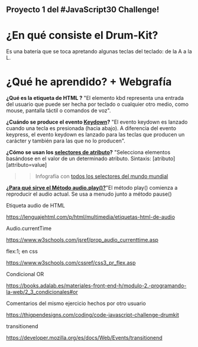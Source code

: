 ## Proyecto 1 del #JavaScript30 Challenge!

# ¿En qué consiste el Drum-Kit?

Es una batería que se toca apretando algunas teclas del teclado: de la A a la L. 

# ¿Qué he aprendido? + Webgrafía

**¿Qué es la etiqueta de HTML [<kdb></kdb>](https://www.htmlquick.com/es/reference/tags/kbd.html)?** "El elemento kbd representa una entrada del usuario que puede ser hecha por teclado o cualquier otro medio, como mouse, pantalla táctil o comandos de voz".

**¿Cuándo se produce el evento [Keydown](https://developer.mozilla.org/es/docs/Web/API/Document/keydown_event)?** "El evento keydown es lanzado cuando una tecla es presionada (hacia abajo). A diferencia del evento keypress, el evento keydown es lanzado para las teclas que producen un carácter y también para las que no lo producen".

**¿Cómo se usan los [selectores de atributo](https://developer.mozilla.org/es/docs/Web/CSS/Selectores_CSS)?** "Selecciona elementos basándose en el valor de un determinado atributo.
Sintaxis: [atributo] [attributo=value]

>> Infografía con [todos los selectores del mundo mundial](https://appletree.or.kr/quick_reference_cards/CSS/CSS%20selectors%20cheatsheet.pdf)

[**¿Para qué sirve el Método audio.play()?**](https://www.w3schools.com/jsref/met_audio_play.asp)"El método play() comienza a reproducir el audio actual. Se usa a menudo junto a método pause()

Etiqueta audio de HTML

https://lenguajehtml.com/p/html/multimedia/etiquetas-html-de-audio

Audio.currentTime

https://www.w3schools.com/jsref/prop_audio_currenttime.asp

flex:1; en css

https://www.w3schools.com/cssref/css3_pr_flex.asp

Condicional OR

https://books.adalab.es/materiales-front-end-h/modulo-2.-programando-la-web/2_3_condicionales#or

Comentarios del mismo ejercicio hechos por otro usuario

https://thigpendesigns.com/coding/code-javascript-challenge-drumkit 

transitionend

https://developer.mozilla.org/es/docs/Web/Events/transitionend



